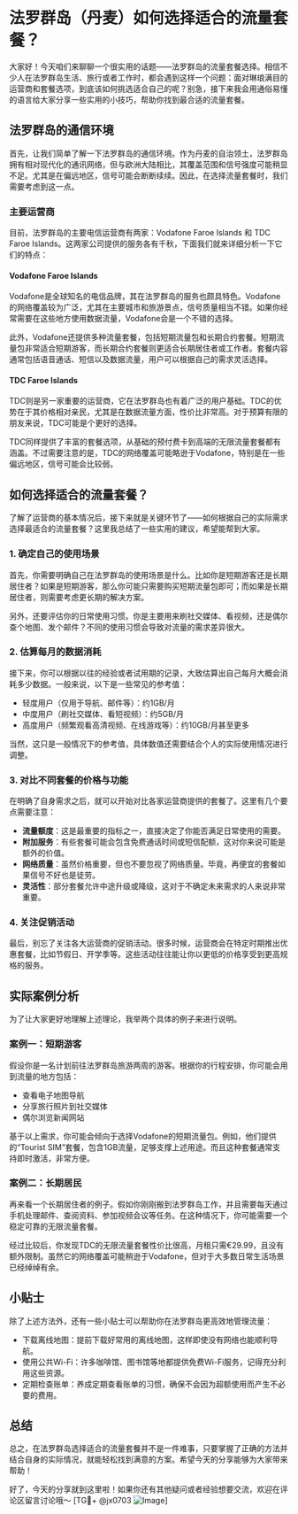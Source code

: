 # 法罗群岛（丹麦）如何选择适合的流量套餐？

大家好！今天咱们来聊聊一个很实用的话题——法罗群岛的流量套餐选择。相信不少人在法罗群岛生活、旅行或者工作时，都会遇到这样一个问题：面对琳琅满目的运营商和套餐选项，到底该如何挑选适合自己的呢？别急，接下来我会用通俗易懂的语言给大家分享一些实用的小技巧，帮助你找到最合适的流量套餐。

## 法罗群岛的通信环境

首先，让我们简单了解一下法罗群岛的通信环境。作为丹麦的自治领土，法罗群岛拥有相对现代化的通讯网络，但与欧洲大陆相比，其覆盖范围和信号强度可能稍显不足。尤其是在偏远地区，信号可能会断断续续。因此，在选择流量套餐时，我们需要考虑到这一点。

### 主要运营商

目前，法罗群岛的主要电信运营商有两家：Vodafone Faroe Islands 和 TDC Faroe Islands。这两家公司提供的服务各有千秋，下面我们就来详细分析一下它们的特点：

#### Vodafone Faroe Islands

Vodafone是全球知名的电信品牌，其在法罗群岛的服务也颇具特色。Vodafone的网络覆盖较为广泛，尤其在主要城市和旅游景点，信号质量相当不错。如果你经常需要在这些地方使用数据流量，Vodafone会是一个不错的选择。

此外，Vodafone还提供多种流量套餐，包括短期流量包和长期合约套餐。短期流量包非常适合短期游客，而长期合约套餐则更适合长期居住者或工作者。套餐内容通常包括语音通话、短信以及数据流量，用户可以根据自己的需求灵活选择。

#### TDC Faroe Islands

TDC则是另一家重要的运营商，它在法罗群岛也有着广泛的用户基础。TDC的优势在于其价格相对亲民，尤其是在数据流量方面，性价比非常高。对于预算有限的朋友来说，TDC可能是个更好的选择。

TDC同样提供了丰富的套餐选项，从基础的预付费卡到高端的无限流量套餐都有涵盖。不过需要注意的是，TDC的网络覆盖可能略逊于Vodafone，特别是在一些偏远地区，信号可能会比较弱。

## 如何选择适合的流量套餐？

了解了运营商的基本情况后，接下来就是关键环节了——如何根据自己的实际需求选择最适合的流量套餐？这里我总结了一些实用的建议，希望能帮到大家。

### 1. 确定自己的使用场景

首先，你需要明确自己在法罗群岛的使用场景是什么。比如你是短期游客还是长期居住者？如果是短期游客，那么你可能只需要购买短期流量包即可；而如果是长期居住者，则需要考虑更长期的解决方案。

另外，还要评估你的日常使用习惯。你是主要用来刷社交媒体、看视频，还是偶尔查个地图、发个邮件？不同的使用习惯会导致对流量的需求差异很大。

### 2. 估算每月的数据消耗

接下来，你可以根据以往的经验或者试用期的记录，大致估算出自己每月大概会消耗多少数据。一般来说，以下是一些常见的参考值：

- 轻度用户（仅用于导航、邮件等）：约1GB/月
- 中度用户（刷社交媒体、看短视频）：约5GB/月
- 高度用户（频繁观看高清视频、在线游戏等）：约10GB/月甚至更多

当然，这只是一般情况下的参考值，具体数值还需要结合个人的实际使用情况进行调整。

### 3. 对比不同套餐的价格与功能

在明确了自身需求之后，就可以开始对比各家运营商提供的套餐了。这里有几个要点需要注意：

- **流量额度**：这是最重要的指标之一，直接决定了你能否满足日常使用的需要。
- **附加服务**：有些套餐可能会包含免费通话时间或短信配额，这对你来说可能是额外的价值。
- **网络质量**：虽然价格重要，但也不要忽视了网络质量。毕竟，再便宜的套餐如果信号不好也是徒劳。
- **灵活性**：部分套餐允许中途升级或降级，这对于不确定未来需求的人来说非常重要。

### 4. 关注促销活动

最后，别忘了关注各大运营商的促销活动。很多时候，运营商会在特定时期推出优惠套餐，比如节假日、开学季等。这些活动往往能让你以更低的价格享受到更高规格的服务。

## 实际案例分析

为了让大家更好地理解上述理论，我举两个具体的例子来进行说明。

### 案例一：短期游客

假设你是一名计划前往法罗群岛旅游两周的游客。根据你的行程安排，你可能会用到流量的地方包括：

- 查看电子地图导航
- 分享旅行照片到社交媒体
- 偶尔浏览新闻网站

基于以上需求，你可能会倾向于选择Vodafone的短期流量包。例如，他们提供的“Tourist SIM”套餐，包含1GB流量，足够支撑上述用途。而且这种套餐通常支持即时激活，非常方便。

### 案例二：长期居民

再来看一个长期居住者的例子。假如你刚刚搬到法罗群岛工作，并且需要每天通过手机处理邮件、查阅资料、参加视频会议等任务。在这种情况下，你可能需要一个稳定可靠的无限流量套餐。

经过比较后，你发现TDC的无限流量套餐性价比很高，月租只需€29.99，且没有额外限制。虽然它的网络覆盖可能稍逊于Vodafone，但对于大多数日常生活场景已经绰绰有余。

## 小贴士

除了上述方法外，还有一些小贴士可以帮助你在法罗群岛更高效地管理流量：

- 下载离线地图：提前下载好常用的离线地图，这样即使没有网络也能顺利导航。
- 使用公共Wi-Fi：许多咖啡馆、图书馆等地都提供免费Wi-Fi服务，记得充分利用这些资源。
- 定期检查账单：养成定期查看账单的习惯，确保不会因为超额使用而产生不必要的费用。

## 总结

总之，在法罗群岛选择适合的流量套餐并不是一件难事，只要掌握了正确的方法并结合自身的实际情况，就能轻松找到满意的方案。希望今天的分享能够为大家带来帮助！

好了，今天的分享就到这里啦！如果你还有其他疑问或者经验想要交流，欢迎在评论区留言讨论哦～ [TG💪+ @jx0703 ![Image](https://github.com/user-attachments/assets/dbca1d08-cadb-493c-b0ec-ad6f7a83f270)]